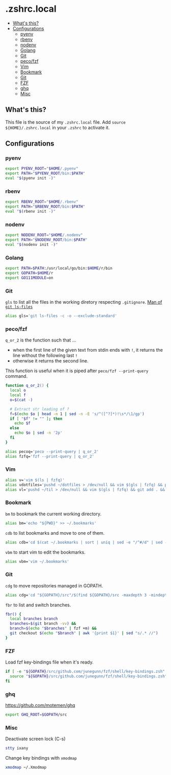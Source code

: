 # .zshrc.local

<!-- vim-markdown-toc GFM -->

* [What's this?](#whats-this)
* [Configurations](#configurations)
  * [pyenv](#pyenv)
  * [rbenv](#rbenv)
  * [nodenv](#nodenv)
  * [Golang](#golang)
  * [Git](#git)
  * [peco/fzf](#pecofzf)
  * [Vim](#vim)
  * [Bookmark](#bookmark)
  * [Git](#git-1)
  * [FZF](#fzf)
  * [ghq](#ghq)
  * [Misc](#misc)

<!-- vim-markdown-toc -->

## What's this?

This file is the source of my `.zshrc.local` file.
Add `source ${HOME}/.zshrc.local` in your `.zshrc` to activate it.


## Configurations
### pyenv

```zsh
export PYENV_ROOT="$HOME/.pyenv"
export PATH="$PYENV_ROOT/bin:$PATH"
eval "$(pyenv init -)"
```

### rbenv

```zsh
export RBENV_ROOT="$HOME/.rbenv"
export PATH="$RBENV_ROOT/bin:$PATH"
eval "$(rbenv init -)"
```

### nodenv

```zsh
export NODENV_ROOT="$HOME/.nodenv"
export PATH="$NODENV_ROOT/bin:$PATH"
eval "$(nodenv init -)"
```

### Golang

```zsh
export PATH=$PATH:/usr/local/go/bin:$HOME/r/bin
export GOPATH=$HOME/r
export GO111MODULE=on
```

### Git

`gls` to list all the files in the working diretory respecting `.gitignore`.
[Man of `git ls-files`](https://git-scm.com/docs/git-ls-files)

```zsh
alias gls='git ls-files -c -o --exclude-standard'
```

### peco/fzf

`q_or_2` is the function such that ...
- when the first line of the given text from stdin ends with `!`, it returns the line without the following last `!` 
- otherwise it returns the second line.

This function is useful when it is piped after `peco/fzf --print-query` command.

```zsh
function q_or_2() {          
  local o
  local f
  o=$(cat -)

  # Extract str leading of ?
  f=$(echo $o | head -n 1 | sed -n -E 's/^([^?]*)!\s*/\1/gp')
  if [ "$f" != "" ]; then
    echo $f 
  else
    echo $o | sed -n '2p'
  fi
}

alias pecoq='peco --print-query | q_or_2'
alias fzfq='fzf --print-query | q_or_2'
```

### Vim
```zsh
alias v='vim $(ls | fzfq)'
alias vdotfiles='pushd ~/dotfiles > /dev/null && vim $(gls | fzfq) && popd > /dev/null'
alias vl='pushd ~/til > /dev/null && vim $(gls | fzfq) && git add . && git commit -m "update" && (git push origin master) & ; popd > /dev/null'
```

### Bookmark

`bm` to bookmark the current working directory.

```zsh
alias bm='echo "${PWD}" >> ~/.bookmarks'
```

`cdb` to list bookmarks and move to one of them.

```zsh
alias cdb='cd $(cat ~/.bookmarks | sort | uniq | sed -e "/^#/d" | sed -e "/^\s*$/d" | fzfq)'
```

`vbm` to start vim to edit the bookmarks.

```zsh
alias vbm='vim ~/.bookmarks'
```

### Git

`cdg` to move repositories managed in GOPATH.
```zsh
alias cdg='cd "${GOPATH}/src"/$(find ${GOPATH}/src -maxdepth 3 -mindepth 3 -type d | sed -re "s/^.*?\/(.*\/.*\/.*)$/\1/g" | fzfq)'
```

`fbr` to list and switch branches.

```zsh
fbr() {
  local branches branch
  branches=$(git branch -vv) &&
  branch=$(echo "$branches" | fzf +m) &&
  git checkout $(echo "$branch" | awk '{print $1}' | sed "s/.* //")
}
```

### FZF

Load fzf key-bindings file when it's ready.

```zsh
if [ -e "${GOPATH}/src/github.com/junegunn/fzf/shell/key-bindings.zsh" ]; then
  source "${GOPATH}/src/github.com/junegunn/fzf/shell/key-bindings.zsh"
fi
```

### ghq
https://github.com/motemen/ghq

```zsh
export GHQ_ROOT=$GOPATH/src
```

### Misc

Deactivate screen lock (C-s)
```zsh
stty ixany
```

Change key bindings with `xmodmap`

```zsh
xmodmap ~/.Xmodmap
```
